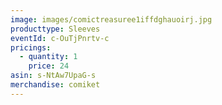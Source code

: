 ```yaml
---
image: images/comictreasuree1iffdghauoirj.jpg
producttype: Sleeves
eventId: c-OuTjPnrtv-c
pricings:
  - quantity: 1
    price: 24
asin: s-NtAw7UpaG-s
merchandise: comiket
---
```

